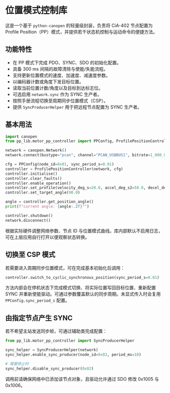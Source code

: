 # 位置模式控制库

这是一个基于 `python-canopen` 的轻量级封装，负责将 CiA-402 节点配置为 Profile Position（PP）模式，并提供若干状态机控制与运动命令的便捷方法。

## 功能特性

- 在 PP 模式下完成 PDO、SYNC、SDO 的初始化配置。
- 具备 300&nbsp;ms 间隔的故障清除与使能/失能流程。
- 支持更新位置模式的速度、加速度、减速度参数。
- 以编码器计数或角度下发目标位置。
- 读取当前位置计数/角度以及目标到达标志位。
- 可选启用 `network.sync` 作为 SYNC 生产者。
- 按照手册流程切换至周期同步位置模式（CSP）。
- 提供 `SyncProducerHelper` 用于把远程节点配置为 SYNC 生产者。

## 基本用法

```python
import canopen
from pp_lib.motor_pp_controller import PPConfig, ProfilePositionController

network = canopen.Network()
network.connect(bustype="pcan", channel="PCAN_USBBUS1", bitrate=1_000_000)

cfg = PPConfig(node_id=0x01, sync_period_s=0.01)
controller = ProfilePositionController(network, cfg)
controller.initialise()
controller.clear_faults()
controller.enable_operation()
controller.set_profile(velocity_deg_s=20.0, accel_deg_s2=50.0, decel_deg_s2=50.0)
controller.set_target_angle(90.0)

angle = controller.get_position_angle()
print(f"current angle: {angle:.2f}°")

controller.shutdown()
network.disconnect()
```

根据实际硬件调整网络参数、节点 ID 与位置模式曲线。库内部默认不启用日志，可在上层应用自行打开以便观察状态转换。

## 切换至 CSP 模式

若需要进入周期同步位置模式，可在完成基本初始化后调用：

```python
controller.switch_to_cyclic_synchronous_position(sync_period_s=0.01)
```

方法内部会在停机状态下完成模式切换、将实际位置写回目标位置、重新配置 SYNC 并重新使能驱动。可通过参数覆盖默认的同步周期。未显式传入时会复用 `PPConfig.sync_period_s` 配置。

## 由指定节点产生 SYNC

若不希望主站发送同步帧，可通过辅助类完成配置：

```python
from pp_lib.motor_pp_controller import SyncProducerHelper

sync_helper = SyncProducerHelper(network)
sync_helper.enable_sync_producer(node_id=0x02, period_ms=10)

# 需要停止时
sync_helper.disable_sync_producer(0x02)
```

调用前请确保网络中已添加该节点对象，且驱动允许通过 SDO 修改 0x1005 与 0x1006。
